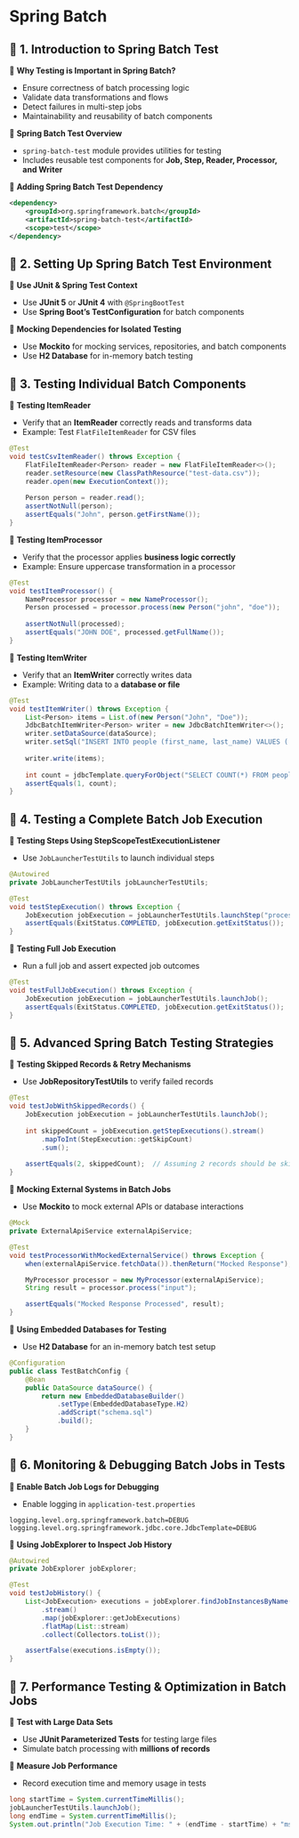 # Spring Batch

## **📌 1. Introduction to Spring Batch Test**  
🔹 **Why Testing is Important in Spring Batch?**  
- Ensure correctness of batch processing logic  
- Validate data transformations and flows  
- Detect failures in multi-step jobs  
- Maintainability and reusability of batch components  

🔹 **Spring Batch Test Overview**  
- `spring-batch-test` module provides utilities for testing  
- Includes reusable test components for **Job, Step, Reader, Processor, and Writer**  

🔹 **Adding Spring Batch Test Dependency**  
```xml
<dependency>
    <groupId>org.springframework.batch</groupId>
    <artifactId>spring-batch-test</artifactId>
    <scope>test</scope>
</dependency>
```

## **📌 2. Setting Up Spring Batch Test Environment**  
🔹 **Use JUnit & Spring Test Context**  
- Use **JUnit 5** or **JUnit 4** with `@SpringBootTest`  
- Use **Spring Boot’s TestConfiguration** for batch components  

🔹 **Mocking Dependencies for Isolated Testing**  
- Use **Mockito** for mocking services, repositories, and batch components  
- Use **H2 Database** for in-memory batch testing  

## **📌 3. Testing Individual Batch Components**  
🔹 **Testing ItemReader**
- Verify that an **ItemReader** correctly reads and transforms data  
- Example: Test `FlatFileItemReader` for CSV files  
```java
@Test
void testCsvItemReader() throws Exception {
    FlatFileItemReader<Person> reader = new FlatFileItemReader<>();
    reader.setResource(new ClassPathResource("test-data.csv"));
    reader.open(new ExecutionContext());
    
    Person person = reader.read();
    assertNotNull(person);
    assertEquals("John", person.getFirstName());
}
```

🔹 **Testing ItemProcessor**
- Verify that the processor applies **business logic correctly**  
- Example: Ensure uppercase transformation in a processor  
```java
@Test
void testItemProcessor() {
    NameProcessor processor = new NameProcessor();
    Person processed = processor.process(new Person("john", "doe"));
    
    assertNotNull(processed);
    assertEquals("JOHN DOE", processed.getFullName());
}
```

🔹 **Testing ItemWriter**
- Verify that an **ItemWriter** correctly writes data  
- Example: Writing data to a **database or file**  
```java
@Test
void testItemWriter() throws Exception {
    List<Person> items = List.of(new Person("John", "Doe"));
    JdbcBatchItemWriter<Person> writer = new JdbcBatchItemWriter<>();
    writer.setDataSource(dataSource);
    writer.setSql("INSERT INTO people (first_name, last_name) VALUES (:firstName, :lastName)");
    
    writer.write(items);
    
    int count = jdbcTemplate.queryForObject("SELECT COUNT(*) FROM people", Integer.class);
    assertEquals(1, count);
}
```

## **📌 4. Testing a Complete Batch Job Execution**  
🔹 **Testing Steps Using StepScopeTestExecutionListener**
- Use `JobLauncherTestUtils` to launch individual steps  
```java
@Autowired
private JobLauncherTestUtils jobLauncherTestUtils;

@Test
void testStepExecution() throws Exception {
    JobExecution jobExecution = jobLauncherTestUtils.launchStep("processStep");
    assertEquals(ExitStatus.COMPLETED, jobExecution.getExitStatus());
}
```

🔹 **Testing Full Job Execution**  
- Run a full job and assert expected job outcomes  
```java
@Test
void testFullJobExecution() throws Exception {
    JobExecution jobExecution = jobLauncherTestUtils.launchJob();
    assertEquals(ExitStatus.COMPLETED, jobExecution.getExitStatus());
}
```

## **📌 5. Advanced Spring Batch Testing Strategies**  
🔹 **Testing Skipped Records & Retry Mechanisms**  
- Use **JobRepositoryTestUtils** to verify failed records  
```java
@Test
void testJobWithSkippedRecords() {
    JobExecution jobExecution = jobLauncherTestUtils.launchJob();
    
    int skippedCount = jobExecution.getStepExecutions().stream()
        .mapToInt(StepExecution::getSkipCount)
        .sum();
    
    assertEquals(2, skippedCount);  // Assuming 2 records should be skipped
}
```

🔹 **Mocking External Systems in Batch Jobs**  
- Use **Mockito** to mock external APIs or database interactions  
```java
@Mock
private ExternalApiService externalApiService;

@Test
void testProcessorWithMockedExternalService() throws Exception {
    when(externalApiService.fetchData()).thenReturn("Mocked Response");

    MyProcessor processor = new MyProcessor(externalApiService);
    String result = processor.process("input");

    assertEquals("Mocked Response Processed", result);
}
```

🔹 **Using Embedded Databases for Testing**  
- Use **H2 Database** for an in-memory batch test setup  
```java
@Configuration
public class TestBatchConfig {
    @Bean
    public DataSource dataSource() {
        return new EmbeddedDatabaseBuilder()
            .setType(EmbeddedDatabaseType.H2)
            .addScript("schema.sql")
            .build();
    }
}
```

## **📌 6. Monitoring & Debugging Batch Jobs in Tests**  
🔹 **Enable Batch Job Logs for Debugging**  
- Enable logging in `application-test.properties`
```properties
logging.level.org.springframework.batch=DEBUG
logging.level.org.springframework.jdbc.core.JdbcTemplate=DEBUG
```

🔹 **Using JobExplorer to Inspect Job History**  
```java
@Autowired
private JobExplorer jobExplorer;

@Test
void testJobHistory() {
    List<JobExecution> executions = jobExplorer.findJobInstancesByName("myJob", 0, 5)
        .stream()
        .map(jobExplorer::getJobExecutions)
        .flatMap(List::stream)
        .collect(Collectors.toList());

    assertFalse(executions.isEmpty());
}
```

## **📌 7. Performance Testing & Optimization in Batch Jobs**  
🔹 **Test with Large Data Sets**  
- Use **JUnit Parameterized Tests** for testing large files  
- Simulate batch processing with **millions of records**  

🔹 **Measure Job Performance**
- Record execution time and memory usage in tests  
```java
long startTime = System.currentTimeMillis();
jobLauncherTestUtils.launchJob();
long endTime = System.currentTimeMillis();
System.out.println("Job Execution Time: " + (endTime - startTime) + "ms");
```
